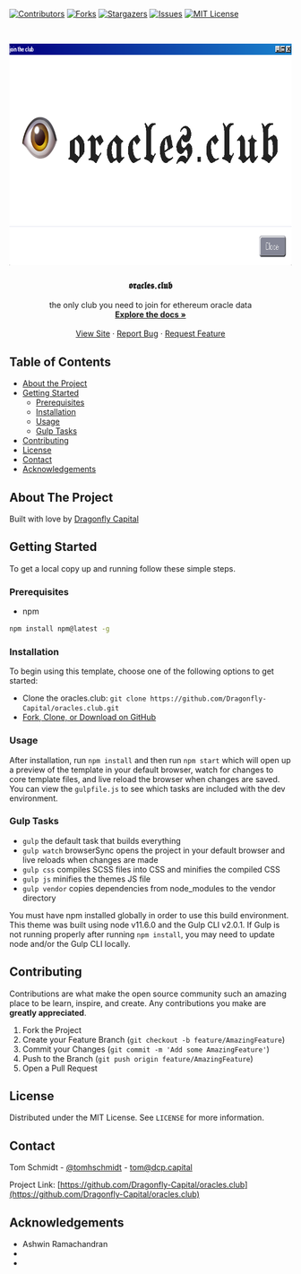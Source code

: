 <!-- PROJECT SHIELDS -->
<!--
*** I'm using markdown "reference style" links for readability.
*** Reference links are enclosed in brackets [ ] instead of parentheses ( ).
*** See the bottom of this document for the declaration of the reference variables
*** for contributors-url, forks-url, etc. This is an optional, concise syntax you may use.
*** https://www.markdownguide.org/basic-syntax/#reference-style-links
-->
[![Contributors][contributors-shield]][contributors-url]
[![Forks][forks-shield]][forks-url]
[![Stargazers][stars-shield]][stars-url]
[![Issues][issues-shield]][issues-url]
[![MIT License][license-shield]][license-url]



<!-- PROJECT LOGO -->
<br />
<p align="center">
  <a href="https://github.com/Dragonfly-Capital/oracles.club">
    <img src="img/twitter-card.png" alt="Logo" width="798" height="396">
  </a>

<br/>
  <h3 align="center">𝖔𝖗𝖆𝖈𝖑𝖊𝖘.𝖈𝖑𝖚𝖇</h3>

  <p align="center">
    the only club you need to join for ethereum oracle data
    <br />
    <a href="https://github.com/Dragonfly-Capital/oracles.club"><strong>Explore the docs »</strong></a>
    <br />
    <br />
    <a href="https://github.com/Dragonfly-Capital/oracles.club">View Site</a>
    ·
    <a href="https://github.com/Dragonfly-Capital/oracles.club/issues">Report Bug</a>
    ·
    <a href="https://github.com/Dragonfly-Capital/oracles.club/issues">Request Feature</a>
  </p>
</p>



<!-- TABLE OF CONTENTS -->
## Table of Contents

* [About the Project](#about-the-project)
* [Getting Started](#getting-started)
  * [Prerequisites](#prerequisites)
  * [Installation](#installation)
  * [Usage](#usage)
  * [Gulp Tasks](#gulptasks)
* [Contributing](#contributing)
* [License](#license)
* [Contact](#contact)
* [Acknowledgements](#acknowledgements)



<!-- ABOUT THE PROJECT -->
## About The Project

Built with love by [Dragonfly Capital](https://www.dcp.capital/)

<!-- GETTING STARTED -->
## Getting Started

To get a local copy up and running follow these simple steps.

### Prerequisites

* npm
```sh
npm install npm@latest -g
```

### Installation

To begin using this template, choose one of the following options to get started:

-   Clone the oracles.club: `git clone https://github.com/Dragonfly-Capital/oracles.club.git`
-   [Fork, Clone, or Download on GitHub](https://github.com/Dragonfly-Capital/oracles.club)

### Usage

After installation, run `npm install` and then run `npm start` which will open up a preview of the template in your default browser, watch for changes to core template files, and live reload the browser when changes are saved. You can view the `gulpfile.js` to see which tasks are included with the dev environment.

### Gulp Tasks

-   `gulp` the default task that builds everything
-   `gulp watch` browserSync opens the project in your default browser and live reloads when changes are made
-   `gulp css` compiles SCSS files into CSS and minifies the compiled CSS
-   `gulp js` minifies the themes JS file
-   `gulp vendor` copies dependencies from node_modules to the vendor directory

You must have npm installed globally in order to use this build environment. This theme was built using node v11.6.0 and the Gulp CLI v2.0.1. If Gulp is not running properly after running `npm install`, you may need to update node and/or the Gulp CLI locally.


<!-- CONTRIBUTING -->
## Contributing

Contributions are what make the open source community such an amazing place to be learn, inspire, and create. Any contributions you make are **greatly appreciated**.

1. Fork the Project
2. Create your Feature Branch (`git checkout -b feature/AmazingFeature`)
3. Commit your Changes (`git commit -m 'Add some AmazingFeature'`)
4. Push to the Branch (`git push origin feature/AmazingFeature`)
5. Open a Pull Request


<!-- LICENSE -->
## License

Distributed under the MIT License. See `LICENSE` for more information.


<!-- CONTACT -->
## Contact

Tom Schmidt - [@tomhschmidt](https://twitter.com/tomhschmidt) - tom@dcp.capital

Project Link: [https://github.com/Dragonfly-Capital/oracles.club](https://github.com/Dragonfly-Capital/oracles.club)



<!-- ACKNOWLEDGEMENTS -->
## Acknowledgements

* Ashwin Ramachandran
* []()
* []()


<!-- MARKDOWN LINKS & IMAGES -->
<!-- https://www.markdownguide.org/basic-syntax/#reference-style-links -->
[contributors-shield]: https://img.shields.io/github/contributors/Dragonfly-Capital/oracles.club.svg?style=flat-square
[contributors-url]: https://github.com/Dragonfly-Capital/oracles.club/graphs/contributors
[forks-shield]: https://img.shields.io/github/forks/Dragonfly-Capital/oracles.club.svg?style=flat-square
[forks-url]: https://github.com/Dragonfly-Capital/oracles.club/network/members
[stars-shield]: https://img.shields.io/github/stars/Dragonfly-Capital/oracles.club.svg?style=flat-square
[stars-url]: https://github.com/Dragonfly-Capital/oracles.club/stargazers
[issues-shield]: https://img.shields.io/github/issues/Dragonfly-Capital/oracles.club.svg?style=flat-square
[issues-url]: https://github.com/Dragonfly-Capital/oracles.club/issues
[license-shield]: https://img.shields.io/github/license/Dragonfly-Capital/oracles.club.svg?style=flat-square
[license-url]: https://github.com/Dragonfly-Capital/oracles.club/blob/master/LICENSE.txt
